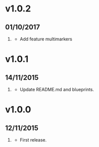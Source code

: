 # v1.0.2
## 01/10/2017
1. [](#new)
    * Add feature multimarkers

# v1.0.1
## 14/11/2015

1. [](#new)
    * Update README.md and blueprints.

# v1.0.0
## 12/11/2015

1. [](#new)
    * First release.
